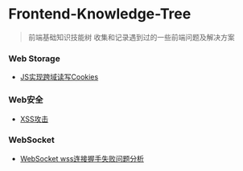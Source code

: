 # Frontend-Knowledge-Tree
> 前端基础知识技能树
> 收集和记录遇到过的一些前端问题及解决方案

### Web Storage
* [JS实现跨域读写Cookies]()

### Web安全
* [XSS攻击]()

### WebSocket
*	[WebSocket wss连接握手失败问题分析]()
